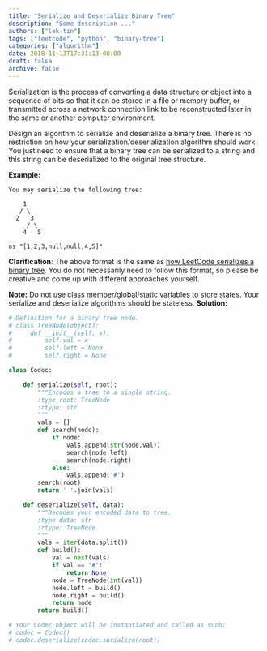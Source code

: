 ```yaml
---
title: "Serialize and Deserialize Binary Tree"
description: "Some description ..."
authors: ["lek-tin"]
tags: ["leetcode", "python", "binary-tree"]
categories: ["algorithm"]
date: 2018-11-13T17:31:13-08:00
draft: false
archive: false
---
```

Serialization is the process of converting a data structure or object into a sequence of bits so that it can be stored in a file or memory buffer, or transmitted across a network connection link to be reconstructed later in the same or another computer environment.

Design an algorithm to serialize and deserialize a binary tree. There is no restriction on how your serialization/deserialization algorithm should work. You just need to ensure that a binary tree can be serialized to a string and this string can be deserialized to the original tree structure.

**Example:**
```
You may serialize the following tree:

    1
   / \
  2   3
     / \
    4   5

as "[1,2,3,null,null,4,5]"
```
**Clarification**: The above format is the same as [how LeetCode serializes a binary tree](https://leetcode.com/faq/#binary-tree). You do not necessarily need to follow this format, so please be creative and come up with different approaches yourself.

**Note:** Do not use class member/global/static variables to store states. Your serialize and deserialize algorithms should be stateless.
**Solution:**
```python
# Definition for a binary tree node.
# class TreeNode(object):
#     def __init__(self, x):
#         self.val = x
#         self.left = None
#         self.right = None

class Codec:

    def serialize(self, root):
        """Encodes a tree to a single string.
        :type root: TreeNode
        :rtype: str
        """
        vals = []
        def search(node):
            if node:
                vals.append(str(node.val))
                search(node.left)
                search(node.right)
            else:
                vals.append('#')
        search(root)
        return ' '.join(vals)

    def deserialize(self, data):
        """Decodes your encoded data to tree.
        :type data: str
        :rtype: TreeNode
        """
        vals = iter(data.split())
        def build():
            val = next(vals)
            if val == '#':
                return None
            node = TreeNode(int(val))
            node.left = build()
            node.right = build()
            return node
        return build()

# Your Codec object will be instantiated and called as such:
# codec = Codec()
# codec.deserialize(codec.serialize(root))
```